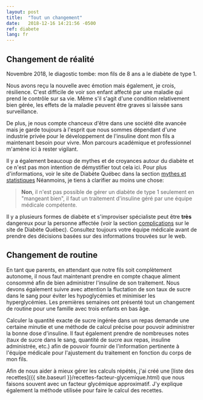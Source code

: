 ```yaml
---
layout: post
title:  "Tout un changement"
date:   2018-12-16 14:21:56 -0500
ref: diabete
lang: fr
---
```

## Changement de réalité

Novembre 2018, le diagostic tombe: mon fils de 8 ans a le diabète de type 1.

Nous avons reçu la nouvelle avec émotion mais également, je crois, résilience. C'est difficile de voir son enfant affecté par une maladie qui prend le contrôle sur sa vie. Même s'il s'agit d'une condition relativement bien gérée, les effets de la maladie peuvent être graves si laissée sans surveillance.

De plus, je nous compte chanceux d'être dans une société dite avancée mais je garde toujours à l'esprit que nous sommes dépendant d'une industrie privée pour le développement de l'insuline dont mon fils a maintenant besoin pour vivre. Mon parcours académique et professionnel m'amène ici à rester vigilant.

Il y a également beaucoup de mythes et de croyances autour du diabète et ce n'est pas mon intention de démystifier tout cela ici. Pour plus d'informations, voir le site de Diabète Québec dans la section [mythes et statistiques](https://www.diabete.qc.ca/fr/comprendre-le-diabete/tout-sur-le-diabete/mythes-et-statistiques) Néanmoins, je tiens à clarifier au moins une chose:

> **Non**, il n'est pas possible de gérer un diabète de type 1 seulement en "mangeant bien", il faut un traitement d'insuline géré par une équipe médicale compétente.

Il y a plusieurs formes de diabète et s'improviser spécialiste peut être **très** dangereux pour la personne affectée (voir la section [complications](https://www.diabete.qc.ca/fr/comprendre-le-diabete/tout-sur-le-diabete/complications) sur le site de Diabète Québec). Consultez toujours votre équipe médicale avant de prendre des décisions basées sur des informations trouvées sur le web.

## Changement de routine

En tant que parents, en attendant que notre fils soit complètement autonome, il nous faut maintenant prendre en compte chaque aliment consommé afin de bien administrer l'insuline de son traitement. Nous devons également suivre avec attention la fluctation de son taux de sucre dans le sang pour éviter les hypoglycémies et minimiser les hyperglycémies. Les premières semaines ont présenté tout un changement de routine pour une famille avec trois enfants en bas âge.

Calculer la quantité exacte de sucre ingérée dans un repas demande une certaine minutie et une méthode de calcul précise pour pouvoir administrer la bonne dose d'insuline. Il faut également prendre de nombreuses notes (taux de sucre dans le sang, quantité de sucre aux repas, insuline administrée, etc.) afin de pouvoir fournir de l'information pertinente à l'équipe médicale pour l'ajustement du traitement en fonction du corps de mon fils.

Afin de nous aider à mieux gérer les calculs répétés, j'ai créé une [liste des recettes]({{ site.baseurl }}/recettes-facteur-glycemique.html) que nous faisons souvent avec un facteur glycémique approximatif. J'y explique également la méthode utilisée pour faire le calcul des recettes.

